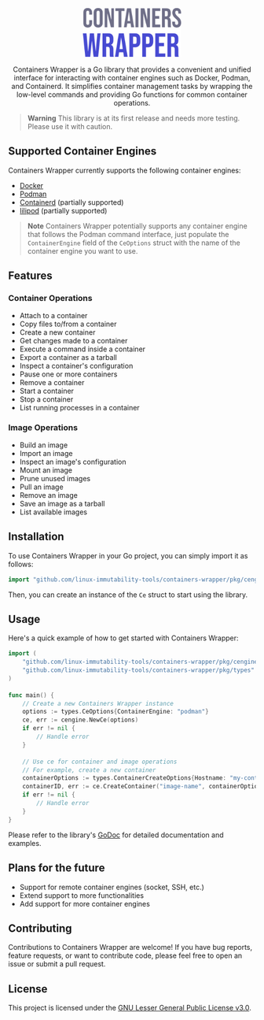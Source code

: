 <div align="center">
    <img src="containers-wrapper.svg" alt="Containers Wrapper logo" width="200">
    <p>Containers Wrapper is a Go library that provides a convenient and unified interface for interacting with container engines such as Docker, Podman, and Containerd. It simplifies container management tasks by wrapping the low-level commands and providing Go functions for common container operations.</p>
</div>

> **Warning**
> This library is at its first release and needs more testing. Please use it with caution.

## Supported Container Engines

Containers Wrapper currently supports the following container engines:

- [Docker](https://www.docker.com/)
- [Podman](https://podman.io/)
- [Containerd](https://containerd.io/) (partially supported)
- [lilipod](https://github.com/89luca89/lilipod) (partially supported)

> **Note**
> Containers Wrapper potentially supports any container engine that follows the Podman command interface, just populate the `ContainerEngine` field of the `CeOptions` struct with the name of the container engine you want to use.

## Features

### Container Operations

- Attach to a container
- Copy files to/from a container
- Create a new container
- Get changes made to a container
- Execute a command inside a container
- Export a container as a tarball
- Inspect a container's configuration
- Pause one or more containers
- Remove a container
- Start a container
- Stop a container
- List running processes in a container

### Image Operations

- Build an image
- Import an image
- Inspect an image's configuration
- Mount an image
- Prune unused images
- Pull an image
- Remove an image
- Save an image as a tarball
- List available images

## Installation

To use Containers Wrapper in your Go project, you can simply import it as follows:

```go
import "github.com/linux-immutability-tools/containers-wrapper/pkg/cengine"
```

Then, you can create an instance of the `Ce` struct to start using the library.

## Usage

Here's a quick example of how to get started with Containers Wrapper:

```go
import (
    "github.com/linux-immutability-tools/containers-wrapper/pkg/cengine"
    "github.com/linux-immutability-tools/containers-wrapper/pkg/types"
)

func main() {
    // Create a new Containers Wrapper instance
    options := types.CeOptions{ContainerEngine: "podman"}
    ce, err := cengine.NewCe(options)
    if err != nil {
        // Handle error
    }

    // Use ce for container and image operations
    // For example, create a new container
    containerOptions := types.ContainerCreateOptions{Hostname: "my-container"}
    containerID, err := ce.CreateContainer("image-name", containerOptions)
    if err != nil {
        // Handle error
    }
}
```

Please refer to the library's [GoDoc](https://pkg.go.dev/github.com/linux-immutability-tools/containers-wrapper/pkg/cengine) for detailed documentation and examples.

## Plans for the future

- Support for remote container engines (socket, SSH, etc.)
- Extend support to more functionalities
- Add support for more container engines

## Contributing

Contributions to Containers Wrapper are welcome! If you have bug reports, feature requests, or want to contribute code, please feel free to open an issue or submit a pull request.

## License

This project is licensed under the [GNU Lesser General Public License v3.0](LICENSE).
